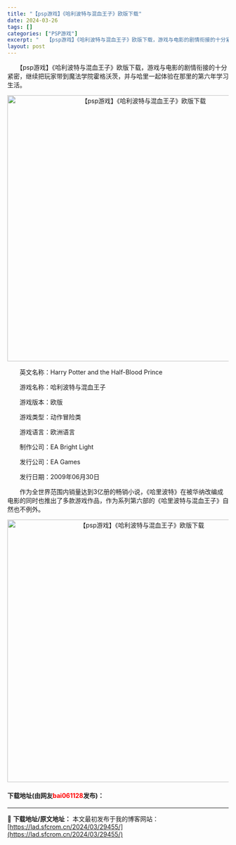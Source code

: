 ```yaml
---
title: "【psp游戏】《哈利波特与混血王子》欧版下载"
date: 2024-03-26
tags: []
categories: ["PSP游戏"]
excerpt: "　　【psp游戏】《哈利波特与混血王子》欧版下载，游戏与电影的剧情衔接的十分紧密，继续把玩家带到魔法学院霍格沃茨，并与哈里一起体验在那里的第六年学习生活。 　　英文名称：Harry Potter and the Half-Blood Prince 　　游戏名称：哈利波特与混血王子 　　游戏版本：欧版&hellip;"
layout: post
---
```


 <p>　　【psp游戏】《哈利波特与混血王子》欧版下载，游戏与电影的剧情衔接的十分紧密，继续把玩家带到魔法学院霍格沃茨，并与哈里一起体验在那里的第六年学习生活。</p> <p align="center"><img align="" border="0" src="https://lad.sfcrom.cn/wp-content/uploads/2024/03/20240325_6601f7f3d5366.png" width="605" alt="【psp游戏】《哈利波特与混血王子》欧版下载" /></p> <p>　　英文名称：Harry Potter and the Half-Blood Prince</p> <p>　　游戏名称：哈利波特与混血王子</p> <p>　　游戏版本：欧版</p> <p>　　游戏类型：动作冒险类</p> <p>　　游戏语言：欧洲语言</p> <p>　　制作公司：EA Bright Light</p> <p>　　发行公司：EA Games</p> <p>　　发行日期：2009年06月30日</p> <p>　　作为全世界范围内销量达到3亿册的畅销小说，《哈里波特》在被华纳改编成电影的同时也推出了多款游戏作品，作为系列第六部的《哈里波特与混血王子》自然也不例外。</p> <p align="center"><img align="" border="0" src="https://lad.sfcrom.cn/wp-content/uploads/2024/03/20240325_6601f7f549f68.png" width="597" alt="【psp游戏】《哈利波特与混血王子》欧版下载" /></p> <p><h4>下载地址(由网友<font color="red">bai061128</font>发布)：</h4></p> 

---
📖 **下载地址/原文地址：** 本文最初发布于我的博客网站：[https://lad.sfcrom.cn/2024/03/29455/](https://lad.sfcrom.cn/2024/03/29455/)
